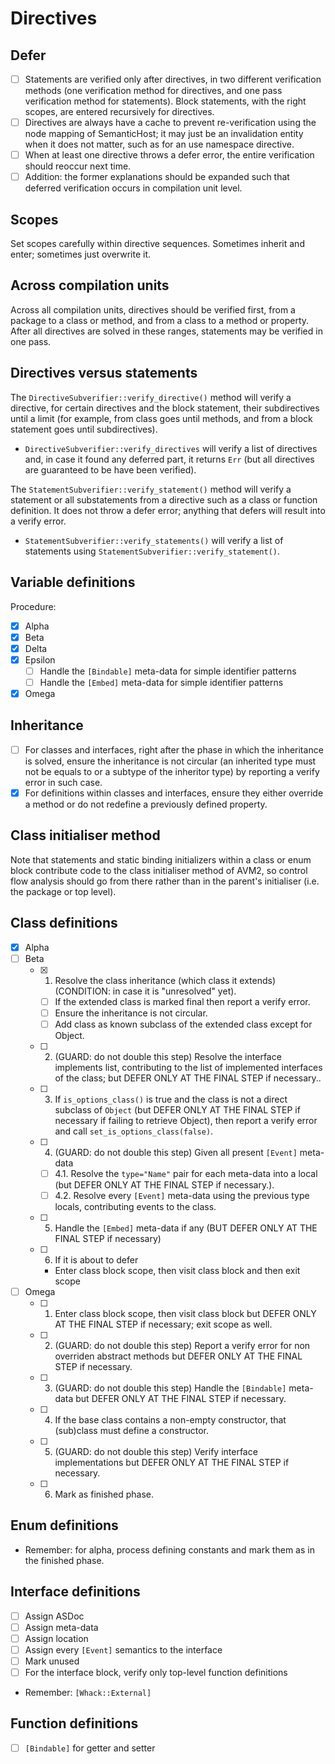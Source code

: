 # Directives

## Defer

* [ ] Statements are verified only after directives, in two different verification methods (one verification method for directives, and one pass verification method for statements). Block statements, with the right scopes, are entered recursively for directives.
* [ ] Directives are always have a cache to prevent re-verification using the node mapping of SemanticHost; it may just be an invalidation entity when it does not matter, such as for an use namespace directive.
* [ ] When at least one directive throws a defer error, the entire verification should reoccur next time.
* [ ] Addition: the former explanations should be expanded such that deferred verification occurs in compilation unit level.

## Scopes

Set scopes carefully within directive sequences. Sometimes inherit and enter; sometimes just overwrite it.

## Across compilation units

Across all compilation units, directives should be verified first, from a package to a class or method, and from a class to a method or property. After all directives are solved in these ranges, statements may be verified in one pass.

## Directives versus statements

The `DirectiveSubverifier::verify_directive()` method will verify a directive, for certain directives and the block statement, their subdirectives until a limit (for example, from class goes until methods, and from a block statement goes until subdirectives).

* `DirectiveSubverifier::verify_directives` will verify a list of directives and, in case it found any deferred part, it returns `Err` (but all directives are guaranteed to be have been verified).

The `StatementSubverifier::verify_statement()` method will verify a statement or all substatements from a directive such as a class or function definition. It does not throw a defer error; anything that defers will result into a verify error.

* `StatementSubverifier::verify_statements()` will verify a list of statements using `StatementSubverifier::verify_statement()`.

## Variable definitions

Procedure:

* [x] Alpha
* [x] Beta
* [x] Delta
* [x] Epsilon
  * [ ] Handle the `[Bindable]` meta-data for simple identifier patterns
  * [ ] Handle the `[Embed]` meta-data for simple identifier patterns
* [x] Omega

## Inheritance

* [ ] For classes and interfaces, right after the phase in which the inheritance is solved, ensure the inheritance is not circular (an inherited type must not be equals to or a subtype of the inheritor type) by reporting a verify error in such case.
* [x] For definitions within classes and interfaces, ensure they either override a method or do not redefine a previously defined property.

## Class initialiser method

Note that statements and static binding initializers within a class or enum block contribute code to the class initialiser method of AVM2, so control flow analysis should go from there rather than in the parent's initialiser (i.e. the package or top level).

## Class definitions

- [x] Alpha
- [ ] Beta
  - [x] 1. Resolve the class inheritance (which class it extends) (CONDITION: in case it is "unresolved" yet).
    - [ ] If the extended class is marked final then report a verify error.
    - [ ] Ensure the inheritance is not circular.
    - [ ] Add class as known subclass of the extended class except for Object.
  - [ ] 2. (GUARD: do not double this step) Resolve the interface implements list, contributing to the list of implemented interfaces of the class; but DEFER ONLY AT THE FINAL STEP if necessary..
  - [ ] 3. If `is_options_class()` is true and the class is not a direct subclass of `Object` (but DEFER ONLY AT THE FINAL STEP if necessary if failing to retrieve Object), then report a verify error and call `set_is_options_class(false)`.
  - [ ] 4. (GUARD: do not double this step) Given all present `[Event]` meta-data
    - [ ] 4.1. Resolve the `type="Name"` pair for each meta-data into a local (but DEFER ONLY AT THE FINAL STEP if necessary.).
    - [ ] 4.2. Resolve every `[Event]` meta-data using the previous type locals, contributing events to the class.
  - [ ] 5. Handle the `[Embed]` meta-data if any (BUT DEFER ONLY AT THE FINAL STEP if necessary)
  - [ ] 6. If it is about to defer
    - Enter class block scope, then visit class block and then exit scope
- [ ] Omega
  - [ ] 1. Enter class block scope, then visit class block but DEFER ONLY AT THE FINAL STEP if necessary; exit scope as well.
  - [ ] 2. (GUARD: do not double this step) Report a verify error for non overriden abstract methods but DEFER ONLY AT THE FINAL STEP if necessary.
  - [ ] 3. (GUARD: do not double this step) Handle the `[Bindable]` meta-data but DEFER ONLY AT THE FINAL STEP if necessary.
  - [ ] 4. If the base class contains a non-empty constructor, that (sub)class must define a constructor.
  - [ ] 5. (GUARD: do not double this step) Verify interface implementations but DEFER ONLY AT THE FINAL STEP if necessary.
  - [ ] 6. Mark as finished phase.

## Enum definitions

- Remember: for alpha, process defining constants and mark them as in the finished phase.

## Interface definitions

* [ ] Assign ASDoc
* [ ] Assign meta-data
* [ ] Assign location
* [ ] Assign every `[Event]` semantics to the interface
* [ ] Mark unused
* [ ] For the interface block, verify only top-level function definitions

- Remember: `[Whack::External]`

## Function definitions

- [ ] `[Bindable]` for getter and setter